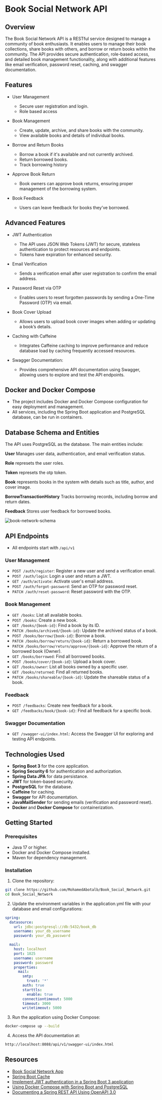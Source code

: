 # Book Social Network API

## Overview

The Book Social Network API is a RESTful service designed to manage a community of book enthusiasts. It enables users to manage their book collections, share books with others, and borrow or return books within the community. The API provides secure authentication, role-based access, and detailed book management functionality, along with additional features like email verification, password reset, caching, and swagger documentation.

## Features

- User Management

  - Secure user registration and login.
  - Role based access

- Book Management

  - Create, update, archive, and share books with the community.
  - View available books and details of individual books.

- Borrow and Return Books

  - Borrow a book if it's available and not currently archived.
  - Return borrowed books.
  - Track borrowing history

- Approve Book Return

  - Book owners can approve book returns, ensuring proper management of the borrowing system.

- Book Feedback

  - Users can leave feedback for books they’ve borrowed.

## Advanced Features

- JWT Authentication

  - The API uses JSON Web Tokens (JWT) for secure, stateless authentication to protect resources and endpoints.
  - Tokens have expiration for enhanced security.

- Email Verification

  - Sends a verification email after user registration to confirm the email address.

- Password Reset via OTP

  - Enables users to reset forgotten passwords by sending a One-Time Password (OTP) via email.

- Book Cover Upload

  - Allows users to upload book cover images when adding or updating a book’s details.

- Caching with Caffeine

  - Integrates Caffeine caching to improve performance and reduce database load by caching frequently accessed resources.

- Swagger Documentation:

  - Provides comprehensive API documentation using Swagger, allowing users to explore and test the API endpoints.

## Docker and Docker Compose

- The project includes Docker and Docker Compose configuration for easy deployment and management.
- All services, including the Spring Boot application and PostgreSQL database, can be run in containers.

## Database Schema and Entities

The API uses PostgreSQL as the database. The main entities include:

**User** Manages user data, authentication, and email verification status.

**Role** represets the user roles.

**Token** represets the otp token.

**Book** represents books in the system with details such as title, author, and cover image.

**BorrowTransactionHistory** Tracks borrowing records, including borrow and return dates.

**Feedback** Stores user feedback for borrowed books.

![book-network-schema](book-social-network-db-schema.png)

## API Endpoints

- All endpoints start with `/api/v1`

### User Management

- `POST /auth/register`: Register a new user and send a verification email.
- `POST /auth/login`: Login a user and return a JWT.
- `GET /auth/activate`: Activate user's email address.
- `POST /auth/forgot-password`: Send an OTP for password reset.
- `PATCH /auth/reset-password`: Reset password with the OTP.

### Book Management

- `GET /books`: List all available books.
- `POST /books`: Create a new book.
- `GET /books/{book-id}`: Find a book by its ID.
- `PATCH /books/archived/{book-id}`: Update the archived status of a book.
- `POST /books/borrow/{book-id}`: Borrow a book.
- `PATCH /books/borrow/return/{book-id}`: Return a borrowed book.
- `PATCH /books/borrow/return/approve/{book-id}`: Approve the return of a borrowed book (Owner).
- `GET /books/borrowed`: Find all borrowed books.
- `POST /books/cover/{book-id}`: Upload a book cover.
- `GET /books/owner`: List all books owned by a specific user.
- `GET /books/returned`: Find all returned books.
- `PATCH /books/shareable/{book-id}`: Update the shareable status of a book.

### Feedback

- `POST /feedbacks`: Create new feedback for a book.
- `GET /feedbacks/book/{book-id}`: Find all feedback for a specific book.

### Swagger Documentation

- `GET /swagger-ui/index.html`: Access the Swagger UI for exploring and testing API endpoints.

## Technologies Used

- **Spring Boot 3** for the core application.
- **Spring Security 6** for authentication and authorization.
- **Spring Data JPA** for data persistance.
- **JWT** for token-based security.
- **PostgreSQL** for the database.
- **Caffeine** for caching.
- **Swagger** for API documentation.
- **JavaMailSender** for sending emails (verification and password reset).
- **Docker** and **Docker Compose** for containerization.

## Getting Started

### Prerequisites

- Java 17 or higher.
- Docker and Docker Compose installed.
- Maven for dependency management.

### Installation

1. Clone the repository:

```bash
git clone https://github.com/MohamedAbotalb/Book_Social_Network.git
cd Book_Social_Network
```

2. Update the environment variables in the application.yml file with your database and email configurations:

```yaml
spring:
  datasource:
    url: jdbc:postgresql://db:5432/book_db
    username: your_db_username
    password: your_db_password

  mail:
    host: localhost
    port: 1025
    username: username
    password: password
    properties:
      mail:
        smtp:
          trust: '*'
        auth: true
        starttls:
          enable: true
        connectiontimeout: 5000
        timeout: 3000
        writetimeout: 5000
```

3. Run the application using Docker Compose:

```bash
docker-compose up --build
```

4. Access the API documentation at:

```bash
http://localhost:8088/api/v1/swagger-ui/index.html
```

## Resources

- [Book Social Network App](https://www.youtube.com/watch?v=WuPa_XoWlJU&pp=ygUTYm9vayBzb2NpYWwgbmV0d29yaw%3D%3D)
- [Spring Boot Cache](https://medium.com/@geonikpal/spring-boot-cache-18ab22a09f42)
- [Implement JWT authentication in a Spring Boot 3 application](https://medium.com/@tericcabrel/implement-jwt-authentication-in-a-spring-boot-3-application-5839e4fd8fac)
- [Using Docker Compose with Spring Boot and PostgreSQL](https://medium.com/@saygiligozde/using-docker-compose-with-spring-boot-and-postgresql-235031106f9f)
- [Documenting a Spring REST API Using OpenAPI 3.0](https://www.baeldung.com/spring-rest-openapi-documentation)
